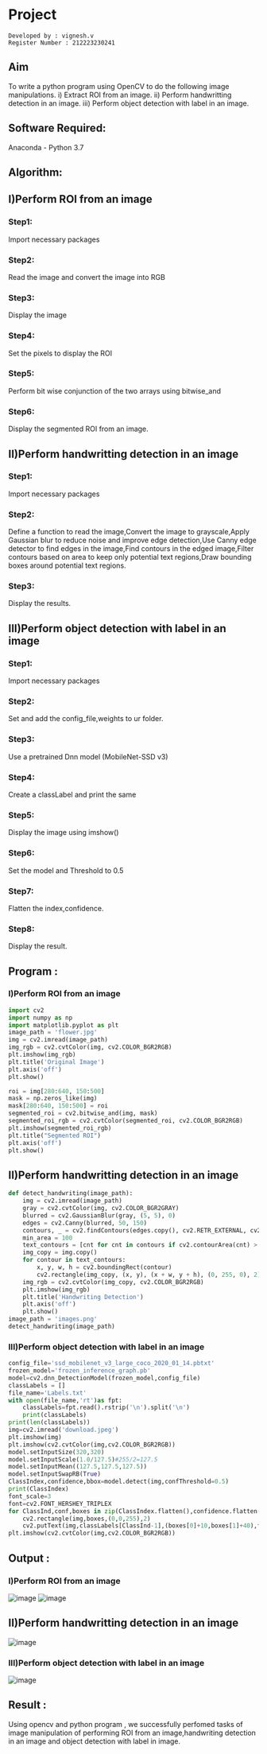 # Project
```
Developed by : vignesh.v
Register Number : 212223230241
```

## Aim
To write a python program using OpenCV to do the following image manipulations.
i) Extract ROI from  an image.
ii) Perform handwritting detection in an image.
iii) Perform object detection with label in an image.
## Software Required:
Anaconda - Python 3.7
## Algorithm:
## I)Perform ROI from an image
### Step1:
Import necessary packages 
### Step2:
Read the image and convert the image into RGB
### Step3:
Display the image
### Step4:
Set the pixels to display the ROI 
### Step5:
Perform bit wise conjunction of the two arrays  using bitwise_and 
### Step6:
Display the segmented ROI from an image.
## II)Perform handwritting detection in an image
### Step1:
Import necessary packages 
### Step2:
Define a function to read the image,Convert the image to grayscale,Apply Gaussian blur to reduce noise and improve edge detection,Use Canny edge detector to find edges in the image,Find contours in the edged image,Filter contours based on area to keep only potential text regions,Draw bounding boxes around potential text regions.
### Step3:
Display the results.
## III)Perform object detection with label in an image
### Step1:
Import necessary packages 
### Step2:
Set and add the config_file,weights to ur folder.
### Step3:
Use a pretrained Dnn model (MobileNet-SSD v3)
### Step4:
Create a classLabel and print the same
### Step5:
Display the image using imshow()
### Step6:
Set the model and Threshold to 0.5
### Step7:
Flatten the index,confidence.
### Step8:
Display the result.
## Program :
### I)Perform ROI from an image
```python
import cv2
import numpy as np
import matplotlib.pyplot as plt
image_path = 'flower.jpg'
img = cv2.imread(image_path)
img_rgb = cv2.cvtColor(img, cv2.COLOR_BGR2RGB)
plt.imshow(img_rgb)
plt.title('Original Image')
plt.axis('off')
plt.show()
```
```python
roi = img[280:640, 150:500]
mask = np.zeros_like(img)
mask[280:640, 150:500] = roi
segmented_roi = cv2.bitwise_and(img, mask)
segmented_roi_rgb = cv2.cvtColor(segmented_roi, cv2.COLOR_BGR2RGB)
plt.imshow(segmented_roi_rgb)
plt.title("Segmented ROI")
plt.axis('off')
plt.show()
```

## II)Perform handwritting detection in an image
```python
def detect_handwriting(image_path):
    img = cv2.imread(image_path)
    gray = cv2.cvtColor(img, cv2.COLOR_BGR2GRAY)
    blurred = cv2.GaussianBlur(gray, (5, 5), 0)
    edges = cv2.Canny(blurred, 50, 150)
    contours, _ = cv2.findContours(edges.copy(), cv2.RETR_EXTERNAL, cv2.CHAIN_APPROX_SIMPLE)
    min_area = 100
    text_contours = [cnt for cnt in contours if cv2.contourArea(cnt) > min_area]
    img_copy = img.copy()
    for contour in text_contours:
        x, y, w, h = cv2.boundingRect(contour)
        cv2.rectangle(img_copy, (x, y), (x + w, y + h), (0, 255, 0), 2)
    img_rgb = cv2.cvtColor(img_copy, cv2.COLOR_BGR2RGB)
    plt.imshow(img_rgb)
    plt.title('Handwriting Detection')
    plt.axis('off')
    plt.show()
image_path = 'images.png'
detect_handwriting(image_path)
```
### III)Perform object detection with label in an image
```python
config_file='ssd_mobilenet_v3_large_coco_2020_01_14.pbtxt'
frozen_model='frozen_inference_graph.pb'
model=cv2.dnn_DetectionModel(frozen_model,config_file)
classLabels = []
file_name='Labels.txt'
with open(file_name,'rt')as fpt:
    classLabels=fpt.read().rstrip('\n').split('\n')
    print(classLabels)
print(len(classLabels))
img=cv2.imread('download.jpeg')
plt.imshow(img)
plt.imshow(cv2.cvtColor(img,cv2.COLOR_BGR2RGB))
model.setInputSize(320,320)
model.setInputScale(1.0/127.5)#255/2=127.5
model.setInputMean((127.5,127.5,127.5))
model.setInputSwapRB(True)
ClassIndex,confidence,bbox=model.detect(img,confThreshold=0.5)
print(ClassIndex)
font_scale=3
font=cv2.FONT_HERSHEY_TRIPLEX
for ClassInd,conf,boxes in zip(ClassIndex.flatten(),confidence.flatten(),bbox):
    cv2.rectangle(img,boxes,(0,0,255),2)
    cv2.putText(img,classLabels[ClassInd-1],(boxes[0]+10,boxes[1]+40),font,fontScale=font_scale,color=(255,255,255),thickness=10)
plt.imshow(cv2.cvtColor(img,cv2.COLOR_BGR2RGB))
```
## Output :
### I)Perform ROI from an image
![image](https://github.com/user-attachments/assets/466a96b8-c660-468a-8177-2f845a1de6a6)
![image](https://github.com/user-attachments/assets/7675e832-2f17-4701-9ccd-bc0eba343c8a)

## II)Perform handwritting detection in an image
![image](https://github.com/user-attachments/assets/da2bc445-af1b-494e-9bef-bab664aeef8e)


### III)Perform object detection with label in an image
![image](https://github.com/user-attachments/assets/bb1aa105-b019-4580-88f1-94bb7ea83f1c)

## Result :
Using opencv and python program , we successfully perfomed tasks of image manipulation of performing ROI from an image,handwriting detection in an image and object detection with label in image.
